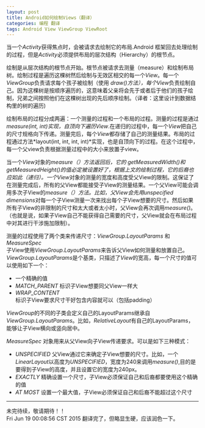 ```yaml
---
layout: post
title: Android如何绘制Views（翻译）
categories: 编程 翻译
tags: Android View ViewGroup ViewRoot
---
```


当一个*Activity*获得焦点时，会被请求去绘制它的布局.Android 框架回去处理绘制的过程，但是*Activity*必须提供布局的层次结构（Hierarchy）的根节点。  

绘制是从层次结构的根节点开始。根节点被请求去测量（measure）和绘制布局树。绘制过程是遍历这棵树然后绘制与无效区相交的每一个*View*。每一个*ViewGroup*负责请求每个孩子被绘制（使用 *draw()*方法），每个*View*负责绘制自己。因为这棵树是按顺序遍历的，这意味着父亲将会先于或者后于他们的孩子绘制，兄弟之间按照他们在这棵树出现的先后顺序绘制。（译者：这里设计到数据结构里的树的遍历)  

绘制布局的过程分成两遍：一个测量的过程和一个布局的过程。测量的过程是通过*measure(int, int)*实现，自顶向下遍历*View*.在递归的过程中，每一个*View*把自己的尺寸规格向下传递。测量完后，每个*View*都存储了自己的测量结果。布局的过程通过方法*layout(int, int, int, int)*实现，也是自顶向下的过程。在这个过程中，每一个父view负责根据测量过程中的大小来放置子view。  

当一个*View*对象的*measure（）*方法返回后，它的* getMeasuredWidth()*和*getMeasuredHeight()*的值必定被设置好了，根据上文的绘制过程，它的后裔也应如此（递归）。一个*View*对象的测量的宽度和高度受父View的限制。这保证了在测量完成后，所有的父View都能接受子View的测量结果。一个父View可能会调用多次子View的*measure（）*方法。比如，父View会先用*unspecified dimensions*对每一个子View测量一次来找出每个子View想要的尺寸。然后如果所有子View的非限制的尺寸和太大或者太小时，父View会再次调用*measure()*。（也就是说，如果子View自己不能获得自己需要的尺寸，父View就会在布局过程中对其进行干涉施加限制）。  

测量的过程使用了两个类来传递尺寸：*ViewGroup.LayoutParams* 和 *MeasureSpec*  
子View使用*ViewGroup.LayoutParams*来告诉父View如何测量和放置自己。*ViewGroup.LayoutParams*是个基类，只描述了*View*的宽高，每一个尺寸的值可以使用如下一个：  

* 一个精确的值
* *MATCH_PARENT* 标识子View想要同父View一样大
* *WRAP_CONTENT* 标识子View要求尺寸干好包含内容就可以（包括padding）

*ViewGroup*的不同的子类会定义自己的LayoutParams继承自*ViewGroup.LayoutParams*。比如，*RelativeLayout*有自己的LayoutParams，能够让子View横向或竖向居中。  

*MeasureSpec* 对象用来从父View向子View传递要求。可以是如下三种模式：  

* *UNSPECIFIED* 父View通过它来确定子View想要的尺寸。比如，一个*LinearLayout*以高度为*UNSPECIFIED*，宽度为240来调用*measure()*,目的是要得到子View的高度，并且设置它的宽度为240px。
* *EXACTLY* 精确设置一个尺寸，子View必须保证自己和后裔都要使用这个精确的值
* *AT MOST* 设置一个最大值，子View必须保证自己和后裔不能超过这个尺寸

---
未完待续，敬请期待！！  
Fri Jun 19 00:08:56 CST 2015 翻译完了，但略显生硬，应该润色一下。
